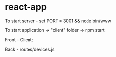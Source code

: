 # react-app

To start server - set PORT = 3001 && node bin/www

To start application -> "client" folder -> npm start

Front - Client;

Back - routes/devices.js

